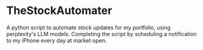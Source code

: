 # TheStockAutomater
A python script to automate stock updates for my portfolio, using perplexity's LLM models. Completing the script by scheduling a notification to my iPhone every day at market open.
